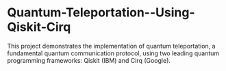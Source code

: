 # Quantum-Teleportation--Using-Qiskit-Cirq
This project demonstrates the implementation of quantum teleportation, a fundamental quantum communication protocol, using two leading quantum programming frameworks: Qiskit (IBM) and Cirq (Google).
